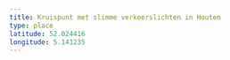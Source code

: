 ```yaml
---
title: Kruispunt met slimme verkeerslichten in Houten
type: place
latitude: 52.024416
longitude: 5.141235
---
```

